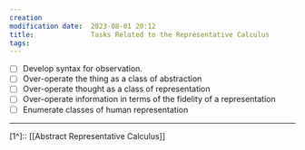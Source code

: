 ```yaml
---
creation                                                                           date:		2023-08-01 20:12
modification date:	2023-08-01 20:12
title: 				Tasks Related to the Representative Calculus
tags:
---
```

- [ ] Develop syntax for observation.
- [ ] Over-operate the thing as a class of abstraction
- [ ] Over-operate thought as a class of representation
- [ ] Over-operate information in terms of the fidelity of a representation
- [ ] Enumerate classes of human representation

---
[1^]:: [[Abstract Representative Calculus]]